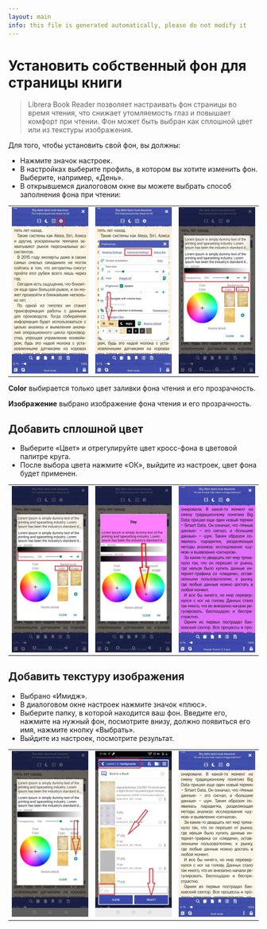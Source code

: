 ```yaml
---
layout: main
info: this file is generated automatically, please do not modify it
---
```


# Установить собственный фон для страницы книги

> Librera Book Reader позволяет настраивать фон страницы во время чтения, что снижает утомляемость глаз и повышает комфорт при чтении.
Фон может быть выбран как сплошной цвет или из текстуры изображения.

Для того, чтобы установить свой фон, вы должны:

* Нажмите значок настроек.
* В настройках выберите профиль, в котором вы хотите изменить фон. Выберите, например, «День».
* В открывшемся диалоговом окне вы можете выбрать способ заполнения фона при чтении:

||||
|-|-|-|
|![](1.jpg)|![](2.jpg)|![](3.jpg)|

**Color** выбирается только цвет заливки фона чтения и его прозрачность.

**Изображение** выбрано изображение фона чтения и его прозрачность.

## Добавить сплошной цвет

* Выберите «Цвет» и отрегулируйте цвет кросс-фона в цветовой палитре круга.
* После выбора цвета нажмите «ОК», выйдите из настроек, цвет фона будет применен.

||||
|-|-|-|
|![](3.jpg)|![](5.jpg)|![](8.jpg)|


## Добавить текстуру изображения

* Выбрано «Имидж».
* В диалоговом окне настроек нажмите значок «плюс».
* Выберите папку, в которой находится ваш фон. Введите его, нажмите на нужный фон, посмотрите внизу, должно появиться его имя, нажмите кнопку «Выбрать».
* Выйдите из настроек, посмотрите результат.

||||
|-|-|-|
|![](7.jpg)|![](4.jpg)|![](9.jpg)|



